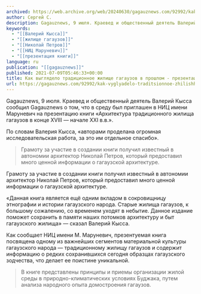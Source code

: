```yaml
---
archived: https://web.archive.org/web/20240630/gagauznews.com/92992/kak-vyglyadelo-traditsionnoe-zhilishhe-gagauzov-v-proshlom-prezentatsiya-knigi.html
author: Сергей С.
description: Gagauznews, 9 июля. Краевед и общественный деятель Валерий Кысса сообщил Gagauznews о том, что в среду был приглашен в НИЦ имени Маруневич на презентацию книги «Архитектура традиционного жилища гагаузов в конце XVIII — начале XXI в.в.». По словам Валерия Кысса, «авторами проделана огромная исследовательская работа, за это им отдельное спасибо». Грамоту за участие в создании книги получил известный в автономии архитектор Николай Петров, который предоставил много ценной информации о гагаузской архитектуре. «Данная книга является ещё одним вкладом в сокровищницу этнографии и истории гагаузского народа. Старые жилища гагаузов, к большому сожалению, со временем уходят в небытие. Данное издание поможет сохранить в […]
keywords:
  - "[[Валерий Кысса]]"
  - "[[жилище гагаузов]]"
  - "[[Николай Петров]]"
  - "[[НИЦ Маруневич]]"
  - "[[презентация книги]]"
language: ru
publication: "[[gagauznews]]"
published: 2021-07-09T05:46:33+00:00
title: Как выглядело традиционное жилище гагаузов в прошлом - презентация книги
url: https://gagauznews.com/92992/kak-vyglyadelo-traditsionnoe-zhilishhe-gagauzov-v-proshlom-prezentatsiya-knigi.html
---
```


Gagauznews, 9 июля. Краевед и общественный деятель Валерий Кысса сообщил Gagauznews о том, что в среду был приглашен в НИЦ имени Маруневич на презентацию книги «Архитектура традиционного жилища гагаузов в конце XVIII — начале XXI в.в.».

По словам Валерия Кысса, «авторами проделана огромная исследовательская работа, за это им отдельное спасибо».

> Грамоту за участие в создании книги получил известный в автономии архитектор Николай Петров, который предоставил много ценной информации о гагаузской архитектуре.

Грамоту за участие в создании книги получил известный в автономии архитектор Николай Петров, который предоставил много ценной информации о гагаузской архитектуре.



«Данная книга является ещё одним вкладом в сокровищницу этнографии и истории гагаузского народа. Старые жилища гагаузов, к большому сожалению, со временем уходят в небытие. Данное издание поможет сохранить в памяти наших потомков архитектуру и быт гагаузского жилища» — сказал Валерий Кысса.

Как сообщает НИЦ имени М. Маруневич, презентуемая книга посвящена одному из важнейших сегментов материальной культуры гагаузского народа — традиционному жилищу гагаузов и содержит информацию о редких сохранившихся сегодня образцах гагаузского зодчества, что делает ее поистине уникальной.

> В книге представлены принципы и приемы организации жилой среды в природно-климатических условиях Буджака, путем анализа народного опыта домостроения гагаузов.